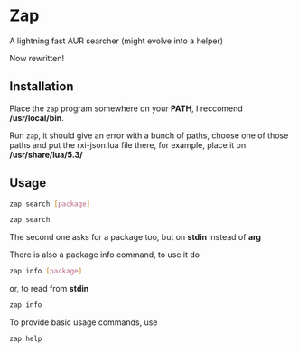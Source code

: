 # Zap

A lightning fast AUR searcher (might evolve into a helper)

Now rewritten!

Installation
------------

Place the `zap` program somewhere on your **PATH**, I reccomend **/usr/local/bin**.

Run `zap`, it should give an error with a bunch of paths, choose one of those paths and put the rxi-json.lua file there, for example, place it on **/usr/share/lua/5.3/**

Usage
-----


```sh
zap search [package]
```

```sh
zap search
```

The second one asks for a package too, but on **stdin** instead of **arg**

There is also a package info command, to use it do

```sh
zap info [package]
```

or, to read from **stdin**

```sh
zap info
```


To provide basic usage commands, use

```sh
zap help
```
